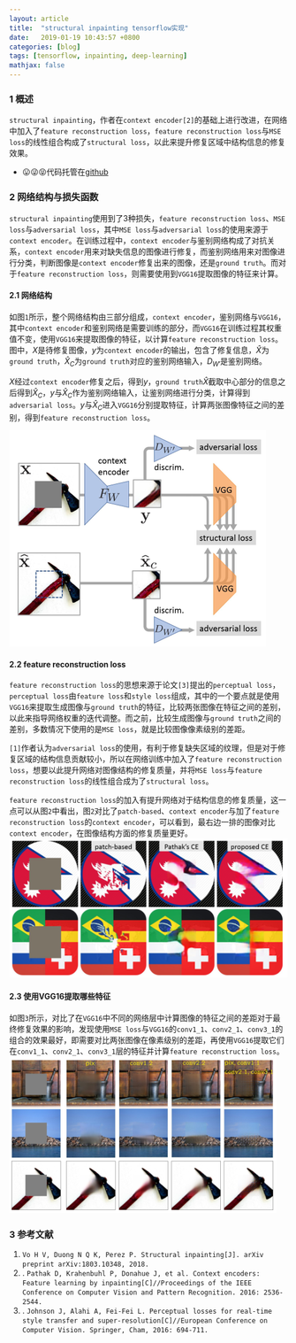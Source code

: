 ```yaml
---
layout: article
title:  "structural inpainting tensorflow实现"
date:   2019-01-19 10:43:57 +0800
categories: [blog]
tags: [tensorflow, inpainting, deep-learning]
mathjax: false
---
```


### 1 概述

`structural inpainting`，作者在`context encoder[2]`的基础上进行改进，在网络中加入了`feature reconstruction loss`，`feature reconstruction loss`与`MSE loss`的线性组合构成了`structural loss`，以此来提升修复区域中结构信息的修复效果。
* 😛😜😝代码托管在[github](https://github.com/jonzhaocn/structural_inpainting)



### 2 网络结构与损失函数

`structural inpainting`使用到了3种损失，`feature reconstruction loss`、`MSE loss`与`adversarial loss`，其中`MSE loss`与`adversarial loss`的使用来源于`context encoder`。在训练过程中，`context encoder`与鉴别网络构成了对抗关系，`context encoder`用来对缺失信息的图像进行修复，而鉴别网络用来对图像进行分类，判断图像是`context encoder`修复出来的图像，还是`ground truth`。而对于`feature reconstruction loss`，则需要使用到`VGG16`提取图像的特征来计算。
#### 2.1 网络结构
如图`1`所示，整个网络结构由三部分组成，`context encoder`，鉴别网络与`VGG16`，其中`context encoder`和鉴别网络是需要训练的部分，而`VGG16`在训练过程其权重值不变，使用`VGG16`来提取图像的特征，以计算`feature reconstruction loss`。图中，$X$是待修复图像，$y$为`context encoder`的输出，包含了修复信息，$\hat{X}$为`ground truth`，$\hat{X}_C$为`ground truth`对应的鉴别网络输入，$D_{W'}$是鉴别网络。

$X$经过`context encoder`修复之后，得到$y$，`ground truth`$\hat{X}$截取中心部分的信息之后得到$\hat{X}_C$，$y$与$\hat{X}_C$作为鉴别网络输入，让鉴别网络进行分类，计算得到`adversarial loss`。$y$与$\hat{X}_C$进入`VGG16`分别提取特征，计算两张图像特征之间的差别，得到`feature reconstruction loss`。

![图1 网络结构 来源：[1]论文](/assets/structural-inpainting/network-structure.png)

#### 2.2 feature reconstruction loss
`feature reconstruction loss`的思想来源于论文`[3]`提出的`perceptual loss`，`perceptual loss`由`feature loss`和`style loss`组成，其中的一个要点就是使用`VGG16`来提取生成图像与`ground truth`的特征，比较两张图像在特征之间的差别，以此来指导网络权重的迭代调整。而之前，比较生成图像与`ground truth`之间的差别，多数情况下使用的是`MSE loss`，就是比较图像像素级别的差距。

`[1]`作者认为`adversarial loss`的使用，有利于修复缺失区域的纹理，但是对于修复区域的结构信息贡献较小，所以在网络训练中加入了`feature reconstruction loss`，想要以此提升网络对图像结构的修复质量，并将`MSE loss`与`feature reconstruction loss`的线性组合成为了`structural loss`。

`feature reconstruction loss`的加入有提升网络对于结构信息的修复质量，这一点可以从图`2`中看出，图`2`对比了`patch-based`、`context encoder`与加了`feature reconstruction loss`的`context encoder`，可以看到，最右边一排的图像对比`context encoder`，在图像结构方面的修复质量更好。
![图2 来源：[1]论文](/assets/structural-inpainting/2.png)

#### 2.3 使用VGG16提取哪些特征
如图`3`所示，对比了在`VGG16`中不同的网络层中计算图像的特征之间的差距对于最终修复效果的影响，发现使用`MSE loss`与`VGG16`的`conv1_1`、`conv2_1`、`conv3_1`的组合的效果最好，即需要对比两张图像在像素级别的差距，再使用`VGG16`提取它们在`conv1_1`、`conv2_1`、`conv3_1`层的特征并计算`feature reconstruction loss`。
![图3 来源：[1]论文](/assets/structural-inpainting/3.png)



### 3 参考文献
1. `Vo H V, Duong N Q K, Perez P. Structural inpainting[J]. arXiv preprint arXiv:1803.10348, 2018.`
2. . `Pathak D, Krahenbuhl P, Donahue J, et al. Context encoders: Feature learning by inpainting[C]//Proceedings of the IEEE Conference on Computer Vision and Pattern Recognition. 2016: 2536-2544.`
3. . `Johnson J, Alahi A, Fei-Fei L. Perceptual losses for real-time style transfer and super-resolution[C]//European Conference on Computer Vision. Springer, Cham, 2016: 694-711.`